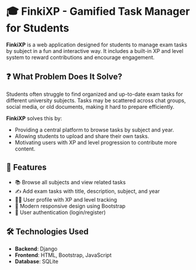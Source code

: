 # 🎓 FinkiXP - Gamified Task Manager for Students

**FinkiXP** is a web application designed for students to manage exam tasks by subject in a fun and interactive way. It includes a built-in XP and level system to reward contributions and encourage engagement.

## ❓ What Problem Does It Solve?

Students often struggle to find organized and up-to-date exam tasks for different university subjects. Tasks may be scattered across chat groups, social media, or old documents, making it hard to prepare efficiently.  

**FinkiXP** solves this by:
- Providing a central platform to browse tasks by subject and year.
- Allowing students to upload and share their own tasks.
- Motivating users with XP and level progression to contribute more content.

## 🚀 Features

- 📚 Browse all subjects and view related tasks
- ✍️ Add exam tasks with title, description, subject, and year
- 🧑‍💻 User profile with XP and level tracking
- 🎨 Modern responsive design using Bootstrap
- 🔐 User authentication (login/register)

## 🛠️ Technologies Used

- **Backend**: Django
- **Frontend**: HTML, Bootstrap, JavaScript
- **Database**: SQLite